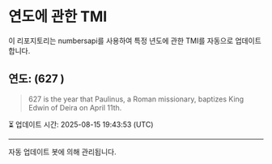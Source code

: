 
# 연도에 관한 TMI

이 리포지토리는 numbersapi를 사용하여 특정 년도에 관한 TMI를 자동으로 업데이트합니다.

## 연도: (627 )
> 627 is the year that Paulinus, a Roman missionary, baptizes King Edwin of Deira on April 11th.

⏳ 업데이트 시간: 2025-08-15 19:43:53 (UTC)

---
자동 업데이트 봇에 의해 관리됩니다.
